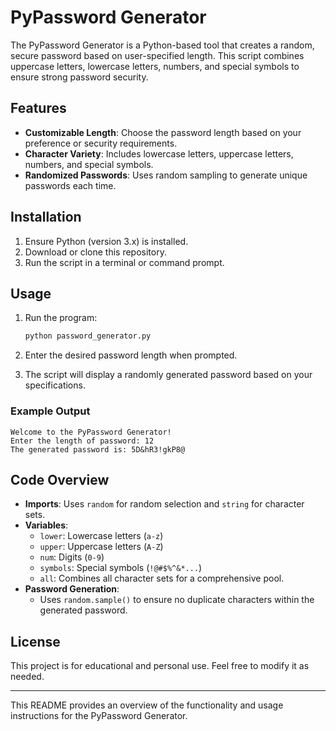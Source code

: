 
# PyPassword Generator

The PyPassword Generator is a Python-based tool that creates a random, secure password based on user-specified length. This script combines uppercase letters, lowercase letters, numbers, and special symbols to ensure strong password security.

## Features
- **Customizable Length**: Choose the password length based on your preference or security requirements.
- **Character Variety**: Includes lowercase letters, uppercase letters, numbers, and special symbols.
- **Randomized Passwords**: Uses random sampling to generate unique passwords each time.

## Installation
1. Ensure Python (version 3.x) is installed.
2. Download or clone this repository.
3. Run the script in a terminal or command prompt.

## Usage
1. Run the program:
   ```bash
   python password_generator.py
   ```
2. Enter the desired password length when prompted.

3. The script will display a randomly generated password based on your specifications.

### Example Output
```plaintext
Welcome to the PyPassword Generator!
Enter the length of password: 12
The generated password is: 5D&hR3!gkP8@
```

## Code Overview

- **Imports**: Uses `random` for random selection and `string` for character sets.
- **Variables**:
  - `lower`: Lowercase letters (`a-z`)
  - `upper`: Uppercase letters (`A-Z`)
  - `num`: Digits (`0-9`)
  - `symbols`: Special symbols (`!@#$%^&*...`)
  - `all`: Combines all character sets for a comprehensive pool.
- **Password Generation**:
  - Uses `random.sample()` to ensure no duplicate characters within the generated password.

## License
This project is for educational and personal use. Feel free to modify it as needed.

---

This README provides an overview of the functionality and usage instructions for the PyPassword Generator.

